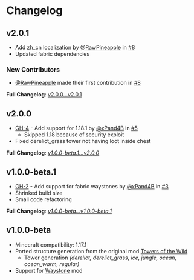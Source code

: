 # Changelog

## v2.0.1
* Add zh_cn localization by [@RawPineapple](https://github.com/RawPineapple) in [#8](https://github.com/xPand4B/Towers_Of_The_Wild_Reworked/pull/8)
* Updated fabric dependencies

### New Contributors
* [@RawPineapple](https://github.com/RawPineapple) made their first contribution in [#8](https://github.com/xPand4B/Towers_Of_The_Wild_Reworked/pull/8)

**Full Changelog**: [v2.0.0...v2.0.1](https://github.com/xPand4B/Towers_Of_The_Wild_Reworked/compare/v2.0.0...v2.0.1)

## v2.0.0
* [GH-4](https://github.com/xPand4B/Towers_Of_The_Wild_Reworked/issues/4) - Add support for 1.18.1 by [@xPand4B](https://github.com/xPand4B) in [#5](https://github.com/xPand4B/Towers_Of_The_Wild_Reworked/pull/5)
  * Skipped 1.18 because of security exploit
* Fixed derelict_grass tower not having loot inside chest

**Full Changelog**: *[v1.0.0-beta.1...v2.0.0](https://github.com/xPand4B/Towers_Of_The_Wild_Reworked/compare/v1.0.0-beta.1...v2.0.0)*

## v1.0.0-beta.1
* [GH-2](https://github.com/xPand4B/Towers_Of_The_Wild_Reworked/issues/2) - Add support for fabric waystones by [@xPand4B](https://github.com/xPand4B) in [#3](https://github.com/xPand4B/Towers_Of_The_Wild_Reworked/pull/3)
* Shrinked build size
* Small code refactoring

**Full Changelog**: *[v1.0.0-beta...v1.0.0-beta.1](https://github.com/xPand4B/Towers_Of_The_Wild_Reworked/compare/v1.0.0-beta...v1.0.0-beta.1)*

## v1.0.0-beta
* Minecraft compatibility: 1.17.1
* Ported structure generation from the original mod [Towers of the Wild](https://github.com/Idrae/Towers_Of_The_Wild-1.16.3)
  * Tower generation *(derelict, derelict_grass, ice, jungle, ocean, ocean_warm, regular)*
* Support for [Waystone](https://www.curseforge.com/minecraft/mc-mods/waystones-fabric) mod
